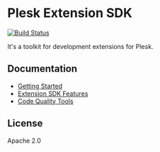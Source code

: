 # Plesk Extension SDK

[![Build Status](https://travis-ci.com/plesk/plesk-ext-sdk.svg?branch=master)](https://travis-ci.com/plesk/plesk-ext-sdk)

It's a toolkit for development extensions for Plesk.

## Documentation

- [Getting Started](/docs/01-getting-started.md#getting-started)
- [Extension SDK Features](/docs/02-extension-sdk-features.md#extension-sdk-features)
- [Code Quality Tools](/docs/03-code-quality-tools.md#code-quality-tools)

## License

Apache 2.0
